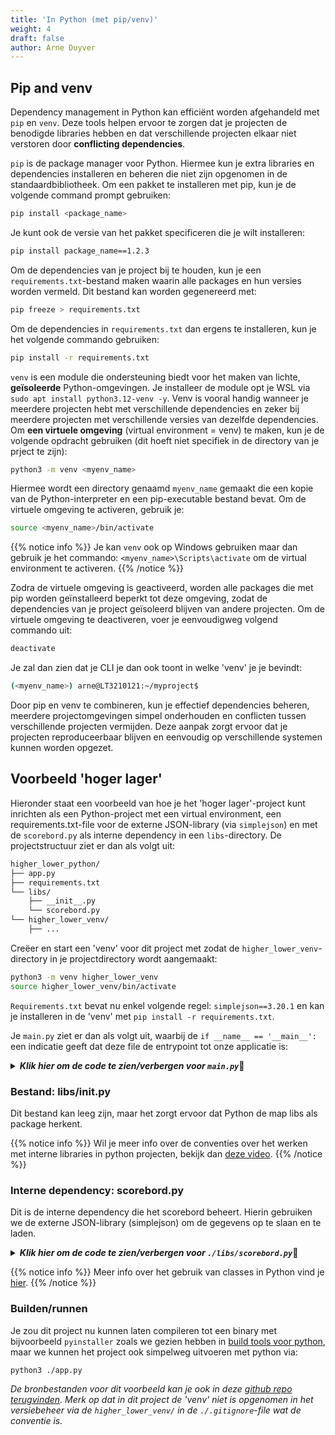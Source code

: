 ```yaml
---
title: 'In Python (met pip/venv)'
weight: 4
draft: false
author: Arne Duyver
---
```


## Pip and venv
Dependency management in Python kan efficiënt worden afgehandeld met `pip` en `venv`. Deze tools helpen ervoor te zorgen dat je projecten de benodigde libraries hebben en dat verschillende projecten elkaar niet verstoren door **conflicting dependencies**. 

`pip` is de package manager voor Python. Hiermee kun je extra libraries en dependencies installeren en beheren die niet zijn opgenomen in de standaardbibliotheek. Om een pakket te installeren met pip, kun je de volgende command prompt gebruiken:
```bash
pip install <package_name>
```
Je kunt ook de versie van het pakket specificeren die je wilt installeren:
```bash
pip install package_name==1.2.3
```
Om de dependencies van je project bij te houden, kun je een `requirements.txt`-bestand maken waarin alle packages en hun versies worden vermeld. Dit bestand kan worden gegenereerd met:
```bash
pip freeze > requirements.txt
```
Om de dependencies in `requirements.txt` dan ergens te installeren, kun je het volgende commando gebruiken:
```bash
pip install -r requirements.txt
```

`venv` is een module die ondersteuning biedt voor het maken van lichte, **geïsoleerde** Python-omgevingen. Je installeer de module opt je WSL via `sudo apt install python3.12-venv -y`. Venv is vooral handig wanneer je meerdere projecten hebt met verschillende dependencies en zeker bij meerdere projecten met verschillende versies van dezelfde dependencies. Om **een virtuele omgeving** (virtual environment = venv) te maken, kun je de volgende opdracht gebruiken (dit hoeft niet specifiek in de directory van je prject te zijn):
```bash
python3 -m venv <myenv_name>
```
Hiermee wordt een directory genaamd `myenv_name` gemaakt die een kopie van de Python-interpreter en een pip-executable bestand bevat. Om de virtuele omgeving te activeren, gebruik je:
```bash
source <myenv_name>/bin/activate
```
{{% notice info %}}
Je kan `venv` ook op Windows gebruiken maar dan gebruik je het commando: `<myenv_name>\Scripts\activate` om de virtual environment te activeren.
{{% /notice %}}

Zodra de virtuele omgeving is geactiveerd, worden alle packages die met pip worden geïnstalleerd beperkt tot deze omgeving, zodat de dependencies van je project geïsoleerd blijven van andere projecten. Om de virtuele omgeving te deactiveren, voer je eenvoudigweg volgend commando uit:
```bash
deactivate
```
Je zal dan zien dat je CLI je dan ook toont in welke 'venv' je je bevindt: 
```bash
(<myenv_name>) arne@LT3210121:~/myproject$
```

Door pip en venv te combineren, kun je effectief dependencies beheren, meerdere projectomgevingen simpel onderhouden en conflicten tussen verschillende projecten vermijden. Deze aanpak zorgt ervoor dat je projecten reproduceerbaar blijven en eenvoudig op verschillende systemen kunnen worden opgezet.

## Voorbeeld 'hoger lager'
Hieronder staat een voorbeeld van hoe je het 'hoger lager'-project kunt inrichten als een Python-project met een virtual environment, een requirements.txt-file voor de externe JSON-library (via `simplejson`) en met de `scorebord.py` als interne dependency in een `libs`-directory. De projectstructuur ziet er dan als volgt uit:
```bash
higher_lower_python/
├── app.py
├── requirements.txt
└── libs/
    ├── __init__.py
    └── scorebord.py
└── higher_lower_venv/
    ├── ...
```
Creëer en start een 'venv' voor dit project met zodat de `higher_lower_venv`-directory in je projectdirectory wordt aangemaakt:
```bash
python3 -m venv higher_lower_venv
source higher_lower_venv/bin/activate
```
`Requirements.txt` bevat nu enkel volgende regel: `simplejson==3.20.1` en kan je installeren in de 'venv' met `pip install -r requirements.txt`.

Je `main.py` ziet er dan als volgt uit, waarbij de `if __name__ == '__main__':` een indicatie geeft dat deze file de entrypoint tot onze applicatie is:
<details closed>
<summary><i><b>Klik hier om de code te zien/verbergen voor <code>main.py</code></b></i>🔽</summary>
<p>

```python
import random
from libs.scorebord import Scoreboard

def main():
    # Laad het scorebord vanuit het JSON-bestand (als het bestaat)
    sb = Scoreboard.load_from_json('highscores.json')
    
    print("Welcome to the Higher or Lower game!")
    print("This is the current leaderboard:\n", sb, "\n")
    print("Guess if the next number will be higher or lower.")
    
    current_number = random.randint(1, 100)
    score = 0
    playing = True

    while playing:
        print("Current number:", current_number)
        guess = input("Will the next number be higher or lower? (h/l): ").lower().strip()
        next_number = random.randint(1, 100)
        if (guess == 'h' and next_number > current_number) or (guess == 'l' and next_number < current_number):
            print("Correct! The next number was:", next_number)
            score += 1
        else:
            print("Wrong! The next number was:", next_number)
            playing = False
        current_number = next_number

    print("Game over! Your final score:", score)
    name = input("What is your name? ")
    sb.add(name, score)
    print("This is the new leaderboard:\n", sb, "\n")
    Scoreboard.save_to_json('highscores.json', sb)

if __name__ == '__main__':
    main()
```

</p>
</details>

### Bestand: libs/__init__.py
Dit bestand kan leeg zijn, maar het zorgt ervoor dat Python de map libs als package herkent.

{{% notice info %}}
Wil je meer info over de conventies over het werken met interne libraries in python projecten, bekijk dan [deze video](https://www.youtube.com/watch?v=EH-TFaX-R-o).
{{% /notice %}}

### Interne dependency: scorebord.py
Dit is de interne dependency die het scorebord beheert. Hierin gebruiken we de externe JSON-library (simplejson) om de gegevens op te slaan en te laden.
<details closed>
<summary><i><b>Klik hier om de code te zien/verbergen voor <code>./libs/scorebord.py</code></b></i>🔽</summary>
<p>

```python
import simplejson as json

class Scoreboard:
    def __init__(self):
        self.scores = []

    def add(self, name, score):
        self.scores.append({'name': name, 'score': score})

    def total_score(self, name):
        return sum(player['score'] for player in self.scores if player['name'] == name)

    def get_winner(self):
        if not self.scores:
            return "No players yet"
        return max(self.scores, key=lambda player: player['score'])['name']

    def __str__(self):
        # Sorteer de scores aflopend en formatteer de output
        sorted_scores = sorted(self.scores, key=lambda player: player['score'], reverse=True)
        return "\n".join(f"{player['name']}: {player['score']}" for player in sorted_scores)

    @staticmethod
    def save_to_json(filename, scoreboard):
        with open(filename, 'w') as f:
            json.dump(scoreboard.scores, f, indent=4)

    @staticmethod
    def load_from_json(filename):
        sb = Scoreboard()
        try:
            with open(filename, 'r') as f:
                scores = json.load(f)
                if scores is not None:
                    sb.scores = scores
        except (FileNotFoundError, json.JSONDecodeError):
            # Bestand bestaat niet of is ongeldig, geef een nieuw scorebord terug.
            pass
        return sb
```

</p>
</details>

{{% notice info %}}
Meer info over het gebruik van classes in Python vind je [hier](https://www.youtube.com/watch?v=ZDa-Z5JzLYM).
{{% /notice %}}

### Builden/runnen
Je zou dit project nu kunnen laten compileren tot een binary met bijvoorbeeld `pyinstaller` zoals we gezien hebben in [build tools voor python](/3-build-systems-makefiles/build-systems-python.md), maar we kunnen het project ook simpelweg uitvoeren met python via:
```bash
python3 ./app.py
```

_De bronbestanden voor dit voorbeeld kan je ook in deze [github repo terugvinden](). Merk op dat in dit project de 'venv' niet is opgenomen in het versiebeheer via de `higher_lower_venv/` in de `./.gitignore`-file wat de conventie is._